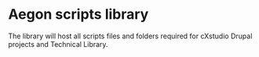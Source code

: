 # Aegon scripts library

The library will host all scripts files and folders required for cXstudio Drupal projects and Technical Library.